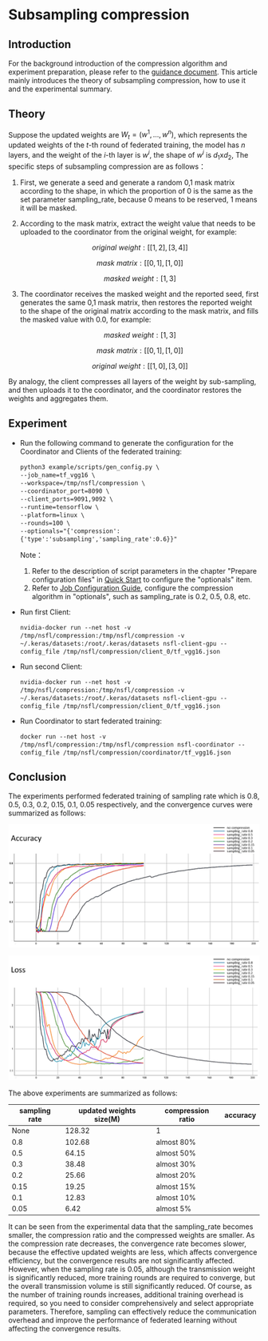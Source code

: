 # Subsampling compression

## Introduction

For the background introduction of the compression algorithm and experiment preparation, please refer to the [guidance document](../README.md). This article mainly introduces the theory of subsampling compression, how to use it and the experimental summary.



## Theory

Suppose the updated weights are $W_t=(w^1,..., w^n)$, which represents the updated weights of  the $t$-th round of federated training, the model has $n$ layers, and the weight of the $i$-th layer is $w^i$, the shape of $w^i$ is $d_1$x$d_2$, The specific steps of subsampling compression are as follows：

1. First, we generate a seed and generate a random 0,1 mask matrix according to the shape, in which the proportion of 0 is the same as the set parameter sampling_rate, because 0 means to be reserved, 1 means it will be masked.

2. According to the mask matrix, extract the weight value that needs to be uploaded to the coordinator from the original weight, for example:

   $$original\ weight: [[1, 2], [3, 4]]$$

   $$mask\ matrix: [[0, 1], [1, 0]]$$

   $$masked\ weight: [1, 3]$$

3. The coordinator receives the masked weight and the reported seed, first generates the same 0,1 mask matrix, then restores the reported weight to the shape of the original matrix according to the mask matrix, and fills the masked value with 0.0, for example:

   $$masked\ weight: [1, 3]$$

   $$mask\ matrix: [[0, 1], [1, 0]]$$

   $$original\ weight: [[1, 0], [3, 0]]$$

By analogy, the client compresses all layers of the weight by sub-sampling, and then uploads it to the coordinator, and the coordinator restores the weights and aggregates them.



## Experiment

- Run the following command to generate the configuration for the Coordinator and Clients of the federated training:

  ```shell
  python3 example/scripts/gen_config.py \
  --job_name=tf_vgg16 \
  --workspace=/tmp/nsfl/compression \
  --coordinator_port=8090 \
  --client_ports=9091,9092 \
  --runtime=tensorflow \
  --platform=linux \
  --rounds=100 \
  --optionals="{'compression':{'type':'subsampling','sampling_rate':0.6}}"
  ```

  Note：

  1. Refer to the description of script parameters in the chapter "Prepare configuration files" in [Quick Start](../../../docs/quick_start.md) to configure the "optionals" item.
  2. Refer to [Job Configuration Guide](../../../docs/apis.md), configure the compression algorithm in "optionals", such as sampling_rate is 0.2, 0.5, 0.8, etc.

- Run first Client:

  ```shell
  nvidia-docker run --net host -v /tmp/nsfl/compression:/tmp/nsfl/compression -v ~/.keras/datasets:/root/.keras/datasets nsfl-client-gpu --config_file /tmp/nsfl/compression/client_0/tf_vgg16.json
  ```



- Run second Client:

  ```shell
  nvidia-docker run --net host -v /tmp/nsfl/compression:/tmp/nsfl/compression -v ~/.keras/datasets:/root/.keras/datasets nsfl-client-gpu --config_file /tmp/nsfl/compression/client_0/tf_vgg16.json
  ```



- Run Coordinator to start federated training:

  ```
  docker run --net host -v /tmp/nsfl/compression:/tmp/nsfl/compression nsfl-coordinator --config_file /tmp/nsfl/compression/coordinator/tf_vgg16.json
  ```



## Conclusion

The experiments performed federated training of sampling rate which is 0.8, 0.5, 0.3, 0.2, 0.15, 0.1, 0.05 respectively, and the convergence curves were summarized as follows:

![accuracy](./images/subsampling_accuracy.png)



![loss](./images/subsampling_loss.png)



The above experiments are summarized as follows:

| sampling rate | updated weights size(M) | compression ratio | accuracy |
| ------------- | ----------------------- | ----------------- | -------- |
| None          | 128.32                  | 1                 |          |
| 0.8           | 102.68                  | almost 80%        |          |
| 0.5           | 64.15                   | almost 50%        |          |
| 0.3           | 38.48                   | almost 30%        |          |
| 0.2           | 25.66                   | almost 20%        |          |
| 0.15          | 19.25                   | almost 15%        |          |
| 0.1           | 12.83                   | almost 10%        |          |
| 0.05          | 6.42                    | almost 5%         |          |

It can be seen from the experimental data that the sampling_rate becomes smaller, the compression ratio and the compressed weights are smaller. As the compression rate decreases, the convergence rate becomes slower, because the effective updated weights are less, which affects convergence efficiency, but the convergence results are not significantly affected. However, when the sampling rate is 0.05, although the transmission weight is significantly reduced, more training rounds are required to converge, but the overall transmission volume is still significantly reduced. Of course, as the number of training rounds increases, additional training overhead is required, so you need to consider comprehensively and select appropriate parameters. Therefore, sampling can effectively reduce the communication overhead and improve the performance of federated learning without affecting the convergence results.


